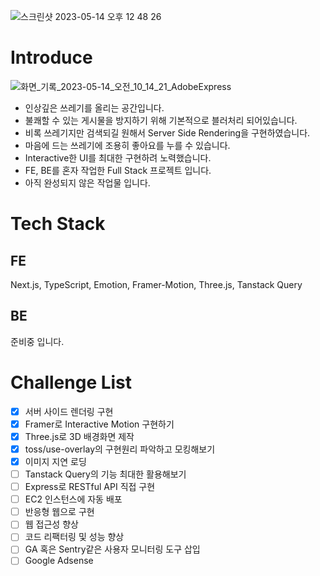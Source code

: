 ![스크린샷 2023-05-14 오후 12 48 26](https://github.com/threeehouse/trash-can/assets/47452547/b6c514e7-ef82-4fb5-8ab5-897ec4539d4a)

# Introduce
![화면_기록_2023-05-14_오전_10_14_21_AdobeExpress](https://github.com/threeehouse/three-house-client/assets/47452547/b971b74e-03aa-4823-82d9-68a0eb83f596)
- 인상깊은 쓰레기를 올리는 공간입니다.
- 불쾌할 수 있는 게시물을 방지하기 위해 기본적으로 블러처리 되어있습니다.
- 비록 쓰레기지만 검색되길 원해서 Server Side Rendering을 구현하였습니다.
- 마음에 드는 쓰레기에 조용히 좋아요를 누를 수 있습니다.
- Interactive한 UI를 최대한 구현하려 노력했습니다.
- FE, BE를 혼자 작업한 Full Stack 프로젝트 입니다.
- 아직 완성되지 않은 작업물 입니다.

# Tech Stack
## FE
Next.js, TypeScript, Emotion, Framer-Motion, Three.js, Tanstack Query

## BE
준비중 입니다.

# Challenge List
- [X] 서버 사이드 렌더링 구현
- [X] Framer로 Interactive Motion 구현하기
- [X] Three.js로 3D 배경화면 제작
- [X] toss/use-overlay의 구현원리 파악하고 모킹해보기
- [X] 이미지 지연 로딩
- [ ] Tanstack Query의 기능 최대한 활용해보기
- [ ] Express로 RESTful API 직접 구현
- [ ] EC2 인스턴스에 자동 배포
- [ ] 반응형 웹으로 구현
- [ ] 웹 접근성 향상
- [ ] 코드 리팩터링 및 성능 향상
- [ ] GA 혹은 Sentry같은 사용자 모니터링 도구 삽입
- [ ] Google Adsense